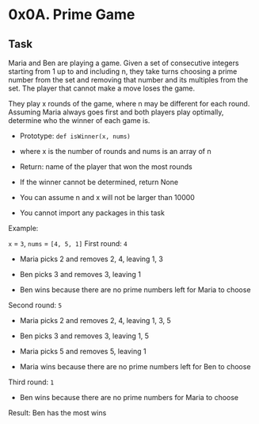 # 0x0A. Prime Game

## Task

Maria and Ben are playing a game. Given a set of consecutive integers starting from 1 up to and including n, they take turns choosing a prime number from the set and removing that number and its multiples from the set. The player that cannot make a move loses the game.

They play x rounds of the game, where n may be different for each round. Assuming Maria always goes first and both players play optimally, determine who the winner of each game is.

* Prototype: ```def isWinner(x, nums)```

* where x is the number of rounds and nums is an array of n

* Return: name of the player that won the most rounds

* If the winner cannot be determined, return None

* You can assume n and x will not be larger than 10000

* You cannot import any packages in this task

Example:

```x``` = ```3```, ```nums``` = ```[4, 5, 1]```
First round: ```4```

* Maria picks 2 and removes 2, 4, leaving 1, 3

* Ben picks 3 and removes 3, leaving 1

* Ben wins because there are no prime numbers left for Maria to choose

Second round: ```5```

* Maria picks 2 and removes 2, 4, leaving 1, 3, 5

* Ben picks 3 and removes 3, leaving 1, 5

* Maria picks 5 and removes 5, leaving 1

* Maria wins because there are no prime numbers left for Ben to choose

Third round: ```1```

* Ben wins because there are no prime numbers for Maria to choose

Result: Ben has the most wins
